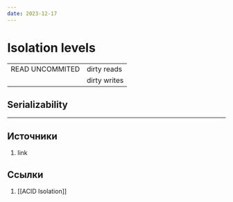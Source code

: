 ```yaml
---
date: 2023-12-17
---
```

# Isolation levels

|               |               |
|---------------|---------------|
|READ UNCOMMITED|dirty reads    |
|               |dirty writes  |

## Serializability



---

## Источники

1. link

## Ссылки

1. [[ACID Isolation]]
